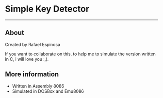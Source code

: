 # Simple Key Detector
-----------------------
## About
Created by Rafael Espinosa

If you want to collaborate on this, to help me to simulate the version written in C, i will love you :,).

## More information
- Written in Assembly 8086
- Simulated in DOSBox and Emu8086